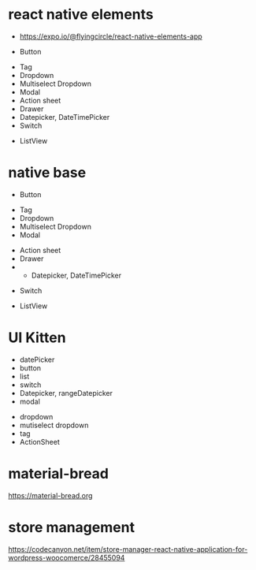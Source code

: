 # react native elements

- https://expo.io/@flyingcircle/react-native-elements-app

- Button
+ Tag
+ Dropdown
+ Multiselect Dropdown
+ Modal
+ Action sheet
+ Drawer
+ Datepicker, DateTimePicker
+ Switch
- ListView

# native base

- Button
+ Tag
+ Dropdown
+ Multiselect Dropdown
+ Modal
- Action sheet
- Drawer
- + Datepicker, DateTimePicker
+ Switch
- ListView

# UI Kitten
- datePicker
- button
- list
- switch
- Datepicker, rangeDatepicker
- modal
+ dropdown
+ mutiselect dropdown
+ tag
+ ActionSheet

# material-bread
https://material-bread.org

# store management

https://codecanyon.net/item/store-manager-react-native-application-for-wordpress-woocomerce/28455094
